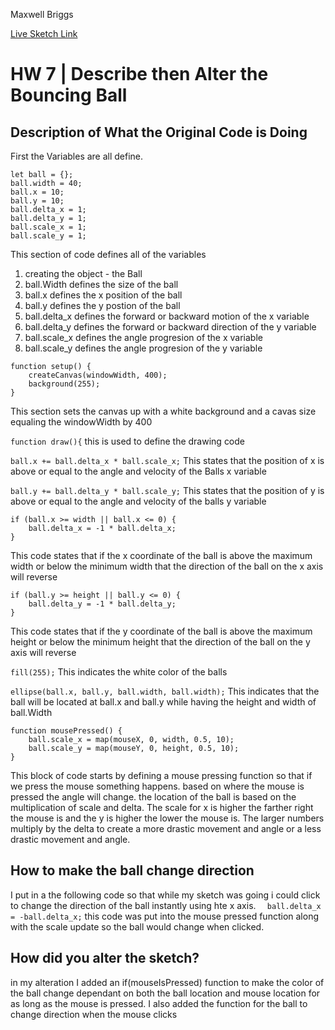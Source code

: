 Maxwell Briggs

[Live Sketch Link](https://phearsomm.github.io/120-work/HW-7/)


# HW 7 | Describe then Alter the Bouncing Ball


## Description of What the Original Code is Doing
First the Variables are all define.

```
let ball = {};
ball.width = 40;
ball.x = 10;
ball.y = 10;
ball.delta_x = 1;
ball.delta_y = 1;
ball.scale_x = 1;
ball.scale_y = 1;
```

This section of code defines all of the variables
1. creating the object - the Ball
2. ball.Width defines the size of the ball
3. ball.x defines the x position of the ball
4. ball.y defines the y postion of the ball
5. ball.delta_x defines the forward or backward motion of the x variable
6. ball.delta_y defines the forward or backward direction of the y variable
7. ball.scale_x defines the angle progresion of the x variable
8. ball.scale_y defines the angle progresion of the y variable

```
function setup() {
    createCanvas(windowWidth, 400);
    background(255);
}
```
This section sets the canvas up with a white background and a cavas size equaling the windowWidth by 400

`function draw(){`
this is used to define the drawing code

`ball.x += ball.delta_x * ball.scale_x;`
This states that the position of x is above or equal to the angle and velocity of the Balls x variable

`ball.y += ball.delta_y * ball.scale_y;`
This states that the position of y is above or equal to the angle and velocity of the balls y variable

```
if (ball.x >= width || ball.x <= 0) {
    ball.delta_x = -1 * ball.delta_x;
}
```

This code states that if the x coordinate of the ball is above the maximum width or below the minimum width that the direction of the ball on the x axis will reverse

```
if (ball.y >= height || ball.y <= 0) {
    ball.delta_y = -1 * ball.delta_y;
}
```
This code states that if the y coordinate of the ball is above the maximum height or below the minimum height that the direction of the ball on the y axis will reverse

`fill(255);`
This indicates the white color of the balls

`ellipse(ball.x, ball.y, ball.width, ball.width);`
This indicates that the ball will be located at ball.x and ball.y while having the height and width of ball.Width

```
function mousePressed() {
    ball.scale_x = map(mouseX, 0, width, 0.5, 10);
    ball.scale_y = map(mouseY, 0, height, 0.5, 10);
}
```
This block of code starts by defining a mouse pressing function so that if we press the mouse something happens.
based on where the mouse is pressed the angle will change. the location of the ball is based on the multiplication of scale and delta. The scale for x is higher the farther right the mouse is and the y is higher the lower the mouse is. The larger numbers multiply by the delta to create a more drastic movement and angle or a less drastic movement and angle.

## How to make the ball change direction
I put in a the following code so that while my sketch was going i could click to change the direction of the ball instantly using hte x axis.
`  ball.delta_x = -ball.delta_x;`
this code was put into the mouse pressed function along with the scale update so the ball would change when clicked.


## How did you alter the sketch?

in my alteration I added an if(mouseIsPressed) function to make the color of the ball change dependant on both the ball location and mouse location for as long as the mouse is pressed. I also added the function for the ball to change direction when the mouse clicks

